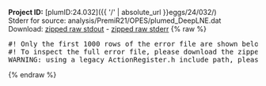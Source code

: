 **Project ID:** [plumID:24.032]({{ '/' | absolute_url }}eggs/24/032/)  
Stderr for source:  analysis/PremiR21/OPES/plumed_DeepLNE.dat   
Download: [zipped raw stdout](plumed_DeepLNE.dat.plumed.stdout.txt.zip) - [zipped raw stderr](plumed_DeepLNE.dat.plumed.stderr.txt.zip) 
{% raw %}
<pre>
#! Only the first 1000 rows of the error file are shown below
#! To inspect the full error file, please download the zipped raw stderr file above
WARNING: using a legacy ActionRegister.h include path, please use <<#include "core/ActionRegister.h">>
</pre>
{% endraw %}
